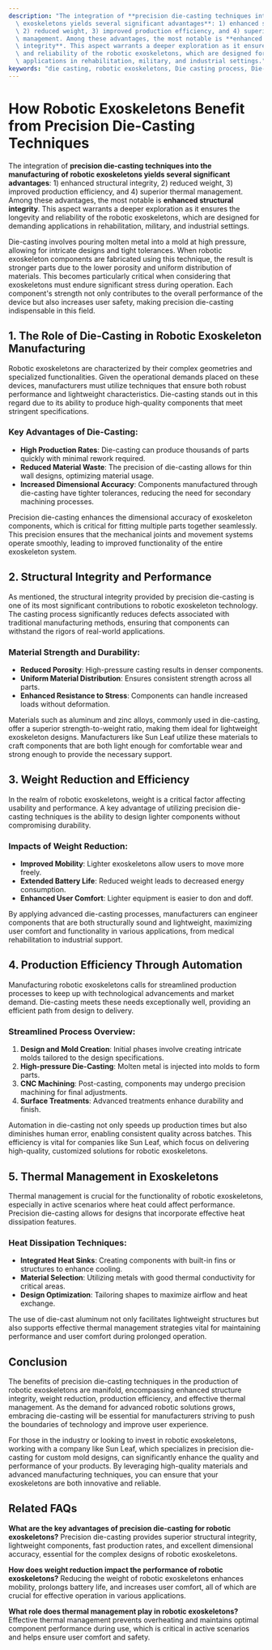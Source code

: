 ```yaml
---
description: "The integration of **precision die-casting techniques into the manufacturing of robotic\
  \ exoskeletons yields several significant advantages**: 1) enhanced structural integrity,\
  \ 2) reduced weight, 3) improved production efficiency, and 4) superior thermal\
  \ management. Among these advantages, the most notable is **enhanced structural\
  \ integrity**. This aspect warrants a deeper exploration as it ensures the longevity\
  \ and reliability of the robotic exoskeletons, which are designed for demanding\
  \ applications in rehabilitation, military, and industrial settings."
keywords: "die casting, robotic exoskeletons, Die casting process, Die-cast aluminum"
---
```

# How Robotic Exoskeletons Benefit from Precision Die-Casting Techniques

The integration of **precision die-casting techniques into the manufacturing of robotic exoskeletons yields several significant advantages**: 1) enhanced structural integrity, 2) reduced weight, 3) improved production efficiency, and 4) superior thermal management. Among these advantages, the most notable is **enhanced structural integrity**. This aspect warrants a deeper exploration as it ensures the longevity and reliability of the robotic exoskeletons, which are designed for demanding applications in rehabilitation, military, and industrial settings.

Die-casting involves pouring molten metal into a mold at high pressure, allowing for intricate designs and tight tolerances. When robotic exoskeleton components are fabricated using this technique, the result is stronger parts due to the lower porosity and uniform distribution of materials. This becomes particularly critical when considering that exoskeletons must endure significant stress during operation. Each component's strength not only contributes to the overall performance of the device but also increases user safety, making precision die-casting indispensable in this field.

## **1. The Role of Die-Casting in Robotic Exoskeleton Manufacturing**

Robotic exoskeletons are characterized by their complex geometries and specialized functionalities. Given the operational demands placed on these devices, manufacturers must utilize techniques that ensure both robust performance and lightweight characteristics. Die-casting stands out in this regard due to its ability to produce high-quality components that meet stringent specifications. 

### **Key Advantages of Die-Casting:**

- **High Production Rates**: Die-casting can produce thousands of parts quickly with minimal rework required.
- **Reduced Material Waste**: The precision of die-casting allows for thin wall designs, optimizing material usage.
- **Increased Dimensional Accuracy**: Components manufactured through die-casting have tighter tolerances, reducing the need for secondary machining processes.

Precision die-casting enhances the dimensional accuracy of exoskeleton components, which is critical for fitting multiple parts together seamlessly. This precision ensures that the mechanical joints and movement systems operate smoothly, leading to improved functionality of the entire exoskeleton system.

## **2. Structural Integrity and Performance**

As mentioned, the structural integrity provided by precision die-casting is one of its most significant contributions to robotic exoskeleton technology. The casting process significantly reduces defects associated with traditional manufacturing methods, ensuring that components can withstand the rigors of real-world applications.

### **Material Strength and Durability:**

- **Reduced Porosity**: High-pressure casting results in denser components.
- **Uniform Material Distribution**: Ensures consistent strength across all parts.
- **Enhanced Resistance to Stress**: Components can handle increased loads without deformation.

Materials such as aluminum and zinc alloys, commonly used in die-casting, offer a superior strength-to-weight ratio, making them ideal for lightweight exoskeleton designs. Manufacturers like Sun Leaf utilize these materials to craft components that are both light enough for comfortable wear and strong enough to provide the necessary support.

## **3. Weight Reduction and Efficiency**

In the realm of robotic exoskeletons, weight is a critical factor affecting usability and performance. A key advantage of utilizing precision die-casting techniques is the ability to design lighter components without compromising durability.

### **Impacts of Weight Reduction:**

- **Improved Mobility**: Lighter exoskeletons allow users to move more freely.
- **Extended Battery Life**: Reduced weight leads to decreased energy consumption.
- **Enhanced User Comfort**: Lighter equipment is easier to don and doff.

By applying advanced die-casting processes, manufacturers can engineer components that are both structurally sound and lightweight, maximizing user comfort and functionality in various applications, from medical rehabilitation to industrial support.

## **4. Production Efficiency Through Automation**

Manufacturing robotic exoskeletons calls for streamlined production processes to keep up with technological advancements and market demand. Die-casting meets these needs exceptionally well, providing an efficient path from design to delivery.

### **Streamlined Process Overview:**

1. **Design and Mold Creation**: Initial phases involve creating intricate molds tailored to the design specifications.
2. **High-pressure Die-Casting**: Molten metal is injected into molds to form parts.
3. **CNC Machining**: Post-casting, components may undergo precision machining for final adjustments.
4. **Surface Treatments**: Advanced treatments enhance durability and finish.

Automation in die-casting not only speeds up production times but also diminishes human error, enabling consistent quality across batches. This efficiency is vital for companies like Sun Leaf, which focus on delivering high-quality, customized solutions for robotic exoskeletons.

## **5. Thermal Management in Exoskeletons**

Thermal management is crucial for the functionality of robotic exoskeletons, especially in active scenarios where heat could affect performance. Precision die-casting allows for designs that incorporate effective heat dissipation features.

### **Heat Dissipation Techniques:**

- **Integrated Heat Sinks**: Creating components with built-in fins or structures to enhance cooling.
- **Material Selection**: Utilizing metals with good thermal conductivity for critical areas.
- **Design Optimization**: Tailoring shapes to maximize airflow and heat exchange.

The use of die-cast aluminum not only facilitates lightweight structures but also supports effective thermal management strategies vital for maintaining performance and user comfort during prolonged operation.

## **Conclusion**

The benefits of precision die-casting techniques in the production of robotic exoskeletons are manifold, encompassing enhanced structure integrity, weight reduction, production efficiency, and effective thermal management. As the demand for advanced robotic solutions grows, embracing die-casting will be essential for manufacturers striving to push the boundaries of technology and improve user experience. 

For those in the industry or looking to invest in robotic exoskeletons, working with a company like Sun Leaf, which specializes in precision die-casting for custom mold designs, can significantly enhance the quality and performance of your products. By leveraging high-quality materials and advanced manufacturing techniques, you can ensure that your exoskeletons are both innovative and reliable.

## Related FAQs

**What are the key advantages of precision die-casting for robotic exoskeletons?**
Precision die-casting provides superior structural integrity, lightweight components, fast production rates, and excellent dimensional accuracy, essential for the complex designs of robotic exoskeletons.

**How does weight reduction impact the performance of robotic exoskeletons?**
Reducing the weight of robotic exoskeletons enhances mobility, prolongs battery life, and increases user comfort, all of which are crucial for effective operation in various applications.

**What role does thermal management play in robotic exoskeletons?**
Effective thermal management prevents overheating and maintains optimal component performance during use, which is critical in active scenarios and helps ensure user comfort and safety.
